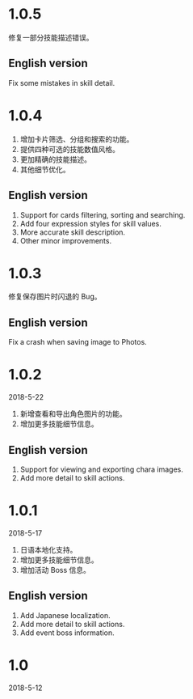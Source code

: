 # 1.0.5

修复一部分技能描述错误。

## English version
Fix some mistakes in skill detail.

# 1.0.4

1. 增加卡片筛选、分组和搜索的功能。
2. 提供四种可选的技能数值风格。
3. 更加精确的技能描述。
4. 其他细节优化。

## English version
1. Support for cards filtering, sorting and searching.
2. Add four expression styles for skill values.
3. More accurate skill description.
4. Other minor improvements.

# 1.0.3

修复保存图片时闪退的 Bug。

## English version
Fix a crash when saving image to Photos.

# 1.0.2
2018-5-22

1. 新增查看和导出角色图片的功能。
2. 增加更多技能细节信息。

## English version
1. Support for viewing and exporting chara images.
2. Add more detail to skill actions.

# 1.0.1
2018-5-17

1. 日语本地化支持。
2. 增加更多技能细节信息。
3. 增加活动 Boss 信息。

## English version
1. Add Japanese localization.
2. Add more detail to skill actions.
3. Add event boss information.

# 1.0
2018-5-12
